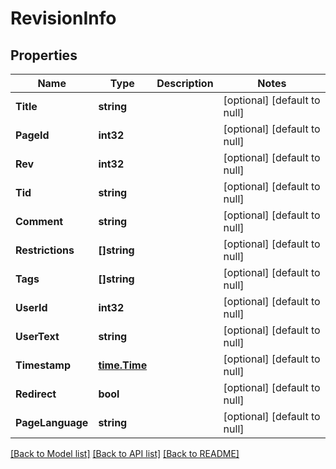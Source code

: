 # RevisionInfo

## Properties
Name | Type | Description | Notes
------------ | ------------- | ------------- | -------------
**Title** | **string** |  | [optional] [default to null]
**PageId** | **int32** |  | [optional] [default to null]
**Rev** | **int32** |  | [optional] [default to null]
**Tid** | **string** |  | [optional] [default to null]
**Comment** | **string** |  | [optional] [default to null]
**Restrictions** | **[]string** |  | [optional] [default to null]
**Tags** | **[]string** |  | [optional] [default to null]
**UserId** | **int32** |  | [optional] [default to null]
**UserText** | **string** |  | [optional] [default to null]
**Timestamp** | [**time.Time**](time.Time.md) |  | [optional] [default to null]
**Redirect** | **bool** |  | [optional] [default to null]
**PageLanguage** | **string** |  | [optional] [default to null]

[[Back to Model list]](../README.md#documentation-for-models) [[Back to API list]](../README.md#documentation-for-api-endpoints) [[Back to README]](../README.md)


